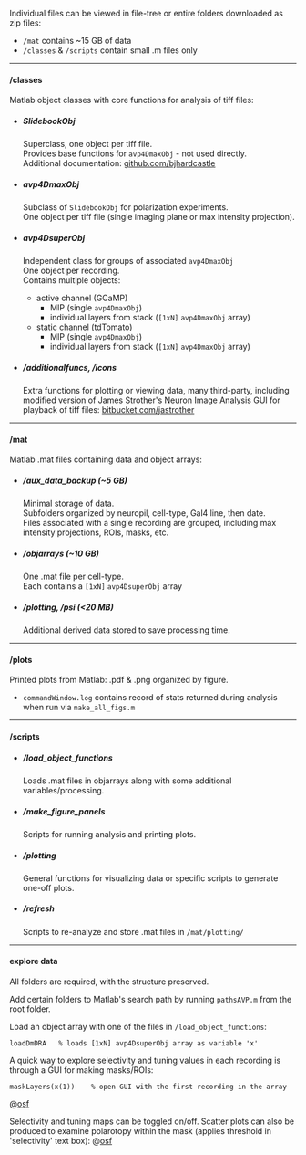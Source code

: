 Individual files can be viewed in file-tree or entire folders downloaded as zip files:  
- `/mat` contains ~15 GB of data  
- `/classes` & `/scripts` contain small .m files only


----------


#### **/classes**  

Matlab object classes with core functions for analysis of tiff files: 

- ##### **SlidebookObj** 
    Superclass, one object per tiff file.  
    Provides base functions for `avp4DmaxObj` - not used directly.  
    Additional documentation: [github.com/bjhardcastle][1] 

- ##### **avp4DmaxObj** 
    Subclass of `SlidebookObj` for polarization experiments.  
    One object per tiff file (single imaging plane or max intensity projection).

- ##### **avp4DsuperObj** 
    Independent class for groups of associated `avp4DmaxObj`  
    One object per recording.  
    Contains multiple objects:  
    - active channel (GCaMP) 
      - MIP (single `avp4DmaxObj`)
      - individual layers from stack (`[1xN]` `avp4DmaxObj` array)
    - static channel (tdTomato) 
      - MIP (single `avp4DmaxObj`)
      - individual layers from stack (`[1xN]` `avp4DmaxObj` array)

- ##### **/additionalfuncs, /icons** 
    Extra functions for plotting or viewing data, many third-party, including modified version of James Strother's Neuron Image Analysis GUI for playback of tiff files: [bitbucket.com/jastrother][2] 

----------


#### **/mat**

Matlab .mat files containing data and object arrays: 
- ##### **/aux_data_backup**  (~5 GB)  
    Minimal storage of data.  
    Subfolders organized by neuropil, cell-type, Gal4 line, then date.  
    Files associated with a single recording are grouped, including max intensity projections, ROIs, masks, etc. 

- ##### **/objarrays**  (~10 GB)
    One .mat file per cell-type.  
    Each contains a `[1xN]` `avp4DsuperObj` array  

- ##### **/plotting, /psi**  (<20 MB)
    Additional derived data stored to save processing time.

----------


#### **/plots**
Printed plots from Matlab: .pdf & .png organized by figure.  
 - `commandWindow.log` contains record of stats returned during analysis when run via `make_all_figs.m`

----------


#### **/scripts**
- ##### **/load_object_functions**
    Loads .mat files in objarrays along with some additional variables/processing.

- ##### **/make_figure_panels** 
    Scripts for running analysis and printing plots.

- ##### **/plotting** 
    General functions for visualizing data or specific scripts to generate one-off plots.  
- ##### **/refresh** 
    Scripts to re-analyze and store .mat files in `/mat/plotting/` 

----------

#### **explore data**
All folders are required, with the structure preserved.

Add certain folders to Matlab's search path by running `pathsAVP.m` from the root folder.  

Load an object array with one of the files in `/load_object_functions`: 

    loadDmDRA   % loads [1xN] avp4DsuperObj array as variable 'x'
  
A quick way to explore selectivity and tuning values in each recording is through a GUI for making masks/ROIs:

    maskLayers(x(1))    % open GUI with the first recording in the array

@[osf](x7asg)

Selectivity and tuning maps can be toggled on/off. Scatter plots can also be produced to examine polarotopy within the mask (applies threshold in 'selectivity' text box):
@[osf](vgzyu)

  [1]: https://github.com/bjhardcastle/SlidebookObj
  [2]: https://bitbucket.org/jastrother/neuron_image_analysis/src
